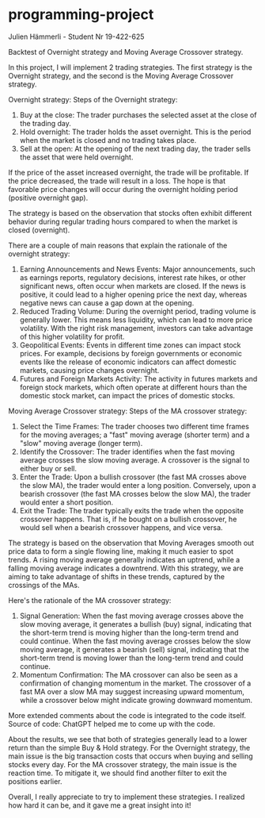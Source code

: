 # programming-project
Julien Hämmerli - Student Nr 19-422-625

Backtest of Overnight strategy and Moving Average Crossover strategy.

In this project, I will implement 2 trading strategies. The first strategy is the Overnight strategy, and the second is the Moving Average Crossover strategy.

Overnight strategy:
Steps of the Overnight strategy:
1. Buy at the close: The trader purchases the selected asset at the close of the trading day.
2. Hold overnight: The trader holds the asset overnight. This is the period when the market is closed and no trading takes place.
3. Sell at the open: At the opening of the next trading day, the trader sells the asset that were held overnight. 

If the price of the asset increased overnight, the trade will be profitable. If the price decreased, the trade will result in a loss.
The hope is that favorable price changes will occur during the overnight holding period (positive overnight gap).

The strategy is based on the observation that stocks often exhibit different behavior during regular trading hours compared to when the market is closed (overnight).

There are a couple of main reasons that explain the rationale of the overnight strategy:
1. Earning Announcements and News Events: Major announcements, such as earnings reports, regulatory decisions, interest rate hikes, or other significant news, often occur when markets are closed. If the news is positive, it could lead to a higher opening price the next day, whereas negative news can cause a gap down at the opening.
2. Reduced Trading Volume: During the overnight period, trading volume is generally lower. This means less liquidity, which can lead to more price volatility. With the right risk management, investors can take advantage of this higher volatility for profit.
3. Geopolitical Events: Events in different time zones can impact stock prices. For example, decisions by foreign governments or economic events like the release of economic indicators can affect domestic markets, causing price changes overnight.
4. Futures and Foreign Markets Activity: The activity in futures markets and foreign stock markets, which often operate at different hours than the domestic stock market, can impact the prices of domestic stocks.



Moving Average Crossover strategy:
Steps of the MA crossover strategy:
1. Select the Time Frames: The trader chooses two different time frames for the moving averages; a "fast" moving average (shorter term) and a "slow" moving average (longer term).
2. Identify the Crossover: The trader identifies when the fast moving average crosses the slow moving average. A crossover is the signal to either buy or sell.
3. Enter the Trade: Upon a bullish crossover (the fast MA crosses above the slow MA), the trader would enter a long position. Conversely, upon a bearish crossover (the fast MA crosses below the slow MA), the trader would enter a short position.
4. Exit the Trade: The trader typically exits the trade when the opposite crossover happens. That is, if he bought on a bullish crossover, he would sell when a bearish crossover happens, and vice versa.

The strategy is based on the observation that Moving Averages smooth out price data to form a single flowing line, making it much easier to spot trends. A rising moving average generally indicates an uptrend, while a falling moving average indicates a downtrend. With this strategy, we are aiming to take advantage of shifts in these trends, captured by the crossings of the MAs.

Here's the rationale of the MA crossover strategy:
1. Signal Generation: When the fast moving average crosses above the slow moving average, it generates a bullish (buy) signal, indicating that the short-term trend is moving higher than the long-term trend and could continue. When the fast moving average crosses below the slow moving average, it generates a bearish (sell) signal, indicating that the short-term trend is moving lower than the long-term trend and could continue.
2. Momentum Confirmation: The MA crossover can also be seen as a confirmation of changing momentum in the market. The crossover of a fast MA over a slow MA may suggest increasing upward momentum, while a crossover below might indicate growing downward momentum.


More extended comments about the code is integrated to the code itself. 
Source of code: ChatGPT helped me to come up with the code.

About the results, we see that both of strategies generally lead to a lower return than the simple Buy & Hold strategy. 
For the Overnight strategy, the main issue is the big transaction costs that occurs when buying and selling stocks every day.
For the MA crossover strategy, the main issue is the reaction time. To mitigate it, we should find another filter to exit the positions earlier.

Overall, I really appreciate to try to implement these strategies. I realized how hard it can be, and it gave me a great insight into it!
